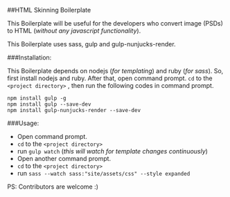 

##HTML Skinning Boilerplate

This Boilerplate will be useful for the developers who convert image (PSDs) to HTML (_without any javascript functionality_). 

This Boilerplate uses sass, gulp and gulp-nunjucks-render.

###Installation:

This Boilerplate depends on nodejs (_for templating_) and ruby (_for sass_). So, first install nodejs and ruby. After that, open command prompt. `cd` to the `<project directory>` , then run the following codes in command prompt.

    npm install gulp -g
    npm install gulp --save-dev
    npm install gulp-nunjucks-render --save-dev

###Usage:

- Open command prompt.
- `cd` to the `<project directory>`
- run `gulp watch` (_this will watch for template changes continuously_)
- Open another command prompt.
- `cd` to the `<project directory>`
- run `sass --watch sass:"site/assets/css" --style expanded`

PS: Contributors are welcome :)